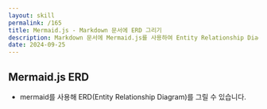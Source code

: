 ```yaml
---
layout: skill
permalink: /165
title: Mermaid.js - Markdown 문서에 ERD 그리기
description: Markdown 문서에 Mermaid.js를 사용하여 Entity Relationship Diagram(ERD)을 그릴 수 있습니다.
date: 2024-09-25
---
```



## Mermaid.js ERD

- mermaid를 사용해 ERD(Entity Relationship Diagram)를 그릴 수 있습니다.

```txt
